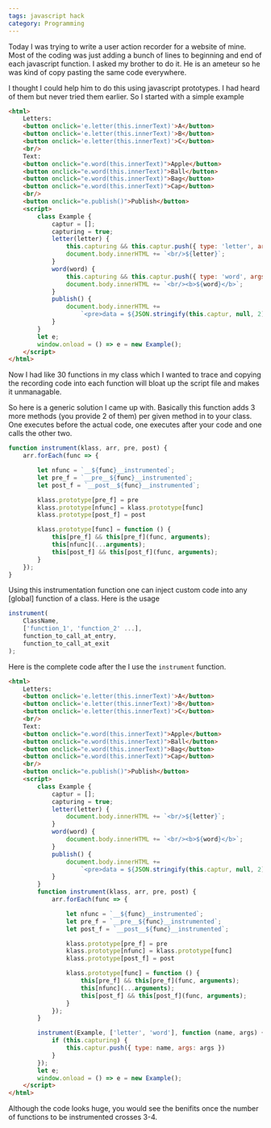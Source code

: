 ```yaml
---
tags: javascript hack
category: Programming
---
```


Today I was trying to write a user action recorder for a website of mine. Most of the coding was just adding a bunch of lines to beginning and end of each javascript function. I asked my brother to do it. He is an ameteur so he was kind of copy pasting the same code everywhere.

I thought I could help him to do this using javascript prototypes. I had heard of them but never tried them earlier. So I started with a simple example

```html
<html>
    Letters:
    <button onclick='e.letter(this.innerText)'>A</button>
    <button onclick='e.letter(this.innerText)'>B</button>
    <button onclick='e.letter(this.innerText)'>C</button>
    <br/>
    Text: 
    <button onclick="e.word(this.innerText)">Apple</button>
    <button onclick="e.word(this.innerText)">Ball</button>
    <button onclick="e.word(this.innerText)">Bag</button>
    <button onclick="e.word(this.innerText)">Cap</button>
    <br/>
    <button onclick="e.publish()">Publish</button>
    <script>
        class Example {
            captur = [];
            capturing = true;
            letter(letter) {
                this.capturing && this.captur.push({ type: 'letter', args: arguments });
                document.body.innerHTML += `<br/>${letter}`;
            }
            word(word) {
                this.capturing && this.captur.push({ type: 'word', args: arguments });
                document.body.innerHTML += `<br/><b>${word}</b>`;
            }
            publish() { 
                document.body.innerHTML +=
                    `<pre>data = ${JSON.stringify(this.captur, null, 2)}</pre>`; 
            }
        }
        let e;
        window.onload = () => e = new Example();
    </script>
</html>
```

Now I had like 30 functions in my class which I wanted to trace and copying the recording code into each function will bloat up the script file and makes it unmanagable.

So here is a generic solution I came up with. Basically this function adds 3 more methods (you provide 2 of them) per given method in to your class. One executes before the actual code, one executes after your code and one calls the other two.

```javascript
function instrument(klass, arr, pre, post) {
    arr.forEach(func => {

        let nfunc = `__${func}__instrumented`;
        let pre_f = `__pre__${func}__instrumented`;
        let post_f = `__post__${func}__instrumented`;

        klass.prototype[pre_f] = pre
        klass.prototype[nfunc] = klass.prototype[func]
        klass.prototype[post_f] = post

        klass.prototype[func] = function () {
            this[pre_f] && this[pre_f](func, arguments);
            this[nfunc](...arguments);
            this[post_f] && this[post_f](func, arguments);
        }
    });
}
```

Using this instrumentation function one can inject custom code into any [global] function of a class. Here is the usage

```javascript
instrument(
    ClassName, 
    ['function_1', 'function_2' ...],
    function_to_call_at_entry,
    function_to_call_at_exit
);
```

Here is the complete code after the I use the `instrument` function.

```html
<html>
    Letters:
    <button onclick='e.letter(this.innerText)'>A</button>
    <button onclick='e.letter(this.innerText)'>B</button>
    <button onclick='e.letter(this.innerText)'>C</button>
    <br/>
    Text: 
    <button onclick="e.word(this.innerText)">Apple</button>
    <button onclick="e.word(this.innerText)">Ball</button>
    <button onclick="e.word(this.innerText)">Bag</button>
    <button onclick="e.word(this.innerText)">Cap</button>
    <br/>
    <button onclick="e.publish()">Publish</button>
    <script>
        class Example {
            captur = [];
            capturing = true;
            letter(letter) {
                document.body.innerHTML += `<br/>${letter}`;
            }
            word(word) {
                document.body.innerHTML += `<br/><b>${word}</b>`;
            }
            publish() { 
                document.body.innerHTML +=
                    `<pre>data = ${JSON.stringify(this.captur, null, 2)}</pre>`; 
            }
        }
        function instrument(klass, arr, pre, post) {
            arr.forEach(func => {

                let nfunc = `__${func}__instrumented`;
                let pre_f = `__pre__${func}__instrumented`;
                let post_f = `__post__${func}__instrumented`;

                klass.prototype[pre_f] = pre
                klass.prototype[nfunc] = klass.prototype[func]
                klass.prototype[post_f] = post

                klass.prototype[func] = function () {
                    this[pre_f] && this[pre_f](func, arguments);
                    this[nfunc](...arguments);
                    this[post_f] && this[post_f](func, arguments);
                }
            });
        }

        instrument(Example, ['letter', 'word'], function (name, args) {
            if (this.capturing) {
                this.captur.push({ type: name, args: args })
            }
        });
        let e;
        window.onload = () => e = new Example();
    </script>
</html>
```

Although the code looks huge, you would see the benifits once the number of functions to be instrumented crosses 3-4.

